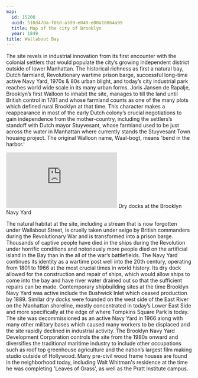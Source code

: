 ```yaml
---
map:
  id: 15200
  uuid: 510d47da-f01d-a3d9-e040-e00a18064a99
  title: Map of the city of Brooklyn
  year: 1849
title: Wallabout Bay
---
```

The site revels in industrial innovation from its first encounter with the colonial settlers that would populate the city’s growing independent district outside of lower Manhattan. The historical richness as first a natural bay, Dutch farmland, Revolutionary wartime prison barge, successful long-time active Navy Yard, 1970s & 80s urban blight, and today’s city industrial park reaches world wide scale in its many urban forms. Joris Jansen de Rapalje, Brooklyn’s first Walloon to inhabit the site, manages to till the land until British control in 1781 and whose farmland counts as one of the many plots which defined rural Brooklyn at that time. This character makes a reappearance in most of the early Dutch colony’s crucial negotiations to gain independence from the mother-country, including the settlers’s standoff with Dutch mayor Stuyvesant, whose farmland used to be just across the water in Manhattan where currently stands the Stuyvesant Town housing project. The original Walloon name, Waal-bogt, means 'bend in the harbor.' 


![](https://images.nypl.org/index.php?id=1823558&t=w)
Dry docks at the Brooklyn Navy Yard

The natural habitat at the site, including a stream that is now forgotten under Wallabout Street, is cruelly taken under seige by British commanders during the Revolutionary War and is transformed into a prison barge. Thousands of captive people have died in the ships during the Revolution under horrific conditions and notoriously more people died on the artificial island in the Bay than in the all of the war’s battlefields. The Navy Yard continues its identity as a wartime post well into the 20th century, operating from 1801 to 1966 at the most crucial times in world history. Its dry dock allowed for the construction and repair of ships, which would allow ships to come into the bay and have river water drained out so that the sufficient repairs can be made. Contemporary shipbuilding sites at the time Brooklyn Navy Yard was active include the Bushwick Inlet which ceased production by 1889. Similar dry docks were founded on the west side of the East River on the Manhattan shoreline, mostly concentrated in today’s Lower East Side and more specifically at the edge of where Tompkins Square Park is today. The site was decommissioned as an active Navy Yard in 1966 along with many other military bases which caused many workers to be displaced and the site rapidly declined in industrial activity. The Brooklyn Navy Yard Development Corporation controls the site from the 1980s onward and diversifies the traditional maritime industry to include other occupations such as roof top greenhouse agriculture and the nation’s largest film making studio outside of Hollywood. Many pre-civil wood frame houses are found in the neighborhood today, including Walt Whitman's residence at the time he was completing 'Leaves of Grass', as well as the Pratt Institute campus.  
